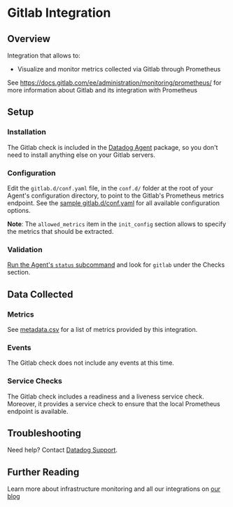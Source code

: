 # Gitlab Integration

## Overview

Integration that allows to:

* Visualize and monitor metrics collected via Gitlab through Prometheus

See https://docs.gitlab.com/ee/administration/monitoring/prometheus/ for
more information about Gitlab and its integration with Prometheus

## Setup
### Installation

The Gitlab check is included in the [Datadog Agent][101] package, so you don't need to install anything else on your Gitlab servers.

### Configuration

Edit the `gitlab.d/conf.yaml` file, in the `conf.d/` folder at the root of your Agent's configuration directory, to point to the Gitlab's Prometheus metrics endpoint.
See the [sample gitlab.d/conf.yaml][102] for all available configuration options.

**Note**: The `allowed_metrics` item in the `init_config` section allows to specify the metrics that should be extracted.

### Validation

[Run the Agent's `status` subcommand][103] and look for `gitlab` under the Checks section.

## Data Collected
### Metrics
See [metadata.csv][104] for a list of metrics provided by this integration.

### Events
The Gitlab check does not include any events at this time.

### Service Checks
The Gitlab check includes a readiness and a liveness service check.
Moreover, it provides a service check to ensure that the local Prometheus endpoint is available.

## Troubleshooting
Need help? Contact [Datadog Support][105].

## Further Reading
Learn more about infrastructure monitoring and all our integrations on [our blog][106]


[101]: https://app.datadoghq.com/account/settings#agent
[102]: https://github.com/DataDog/integrations-core/blob/master/gitlab/datadog_checks/gitlab/data/conf.yaml.example
[103]: https://docs.datadoghq.com/agent/faq/agent-commands/#agent-status-and-information
[104]: https://github.com/DataDog/integrations-core/blob/master/gitlab/metadata.csv
[105]: http://docs.datadoghq.com/help/
[106]: https://www.datadoghq.com/blog/
